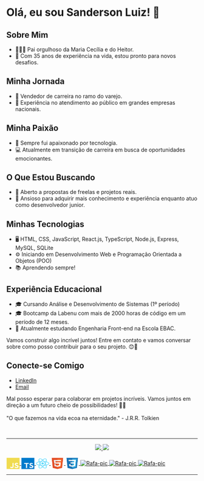 
# Olá, eu sou Sanderson Luiz! 👋

## Sobre Mim
- 👨‍👧‍👦 Pai orgulhoso da Maria Cecília e do Heitor.
- 🎂 Com 35 anos de experiência na vida, estou pronto para novos desafios.

## Minha Jornada
- 👔 Vendedor de carreira no ramo do varejo.
- 🏢 Experiência no atendimento ao público em grandes empresas nacionais.

## Minha Paixão
- 🌟 Sempre fui apaixonado por tecnologia.
- 💻 Atualmente em transição de carreira em busca de oportunidades emocionantes.

## O Que Estou Buscando
- 🚀 Aberto a propostas de freelas e projetos reais.
- 🧠 Ansioso para adquirir mais conhecimento e experiência enquanto atuo como desenvolvedor junior.

## Minhas Tecnologias
- 🖥️ HTML, CSS, JavaScript, React.js, TypeScript, Node.js, Express, MySQL, SQLite
- ⚙️ Iniciando em Desenvolvimento Web e Programação Orientada a Objetos (POO)
- 📚 Aprendendo sempre!

## Experiência Educacional
- 🎓 Cursando Análise e Desenvolvimento de Sistemas (1º período)
- 🎓 Bootcamp da Labenu com mais de 2000 horas de código em um período de 12 meses.
- 🎯 Atualmente estudando Engenharia Front-end na Escola EBAC.

Vamos construir algo incrível juntos! Entre em contato e vamos conversar sobre como posso contribuir para o seu projeto. 😊💬

## Conecte-se Comigo
- [LinkedIn](https://www.linkedin.com/in/sanderson-luiz/)
- [Email](sandersonluiz1988@gmail.com)

Mal posso esperar para colaborar em projetos incríveis. Vamos juntos em direção a um futuro cheio de possibilidades! 🚀🌟
<br>
<br>
"O que fazemos na vida ecoa na eternidade." - J.R.R. Tolkien

<br>

 <hr color="black">
<div align="center">
  <a href="https://github.com/SandersonGit">
  <img height="180em" src="https://github-readme-stats.vercel.app/api?username=SandersonGit&show_icons=true&theme=dracula&include_all_commits=true&count_private=true"/>
  <img height="180em" src="https://github-readme-stats.vercel.app/api/top-langs/?username=SandersonGit&layout=compact&langs_count=7&theme=dracula"/>
</div>
  <div style="display: inline_block"><br>
  <img align="center" alt="Rafa-Js" height="30" width="35" src="https://raw.githubusercontent.com/devicons/devicon/master/icons/javascript/javascript-plain.svg">
  <img align="center" alt="Rafa-Ts" height="30" width="35" src="https://raw.githubusercontent.com/devicons/devicon/master/icons/typescript/typescript-plain.svg">
  <img align="center" alt="Rafa-React" height="30" width="35" src="https://raw.githubusercontent.com/devicons/devicon/master/icons/react/react-original.svg">
  <img align="center" alt="Rafa-HTML" height="30" width="35" src="https://raw.githubusercontent.com/devicons/devicon/master/icons/html5/html5-original.svg">
  <img align="center" alt="Rafa-CSS" height="30" width="35" src="https://raw.githubusercontent.com/devicons/devicon/master/icons/css3/css3-original.svg">
       <img align="center" alt="Rafa-pic" height="50" width="55" src="https://cdn.jsdelivr.net/gh/devicons/devicon/icons/mysql/mysql-plain-wordmark.svg">
        <img align="center" alt="Rafa-pic" height="50" width="55" src="https://cdn.jsdelivr.net/gh/devicons/devicon/icons/sqlite/sqlite-plain-wordmark.svg">
   <img align="center" alt="Rafa-pic" height="75" width="80" src="https://cdn.jsdelivr.net/gh/devicons/devicon/icons/nodejs/nodejs-original-wordmark.svg">
  
  
          
</div>
  
  <hr>
 <br>
 

